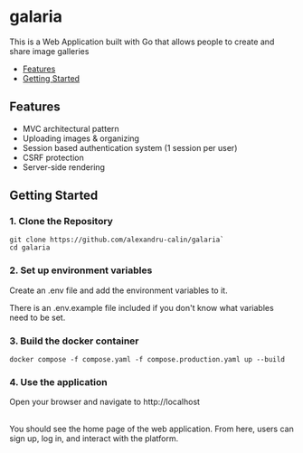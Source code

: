 # galaria

This is a Web Application built with Go that allows people to create and share image galleries

- [Features](#features)
- [Getting Started](#getting-started)

## Features

- MVC architectural pattern
- Uploading images & organizing
- Session based authentication system (1 session per user)
- CSRF protection
- Server-side rendering

## Getting Started

### 1. Clone the Repository
```
git clone https://github.com/alexandru-calin/galaria`
cd galaria
```

### 2. Set up environment variables
Create an .env file and add the environment variables to it.

There is an .env.example file included if you don't know what variables need to be set.

### 3. Build the docker container
```
docker compose -f compose.yaml -f compose.production.yaml up --build
```

### 4. Use the application
Open your browser and navigate to http://localhost

<br>
You should see the home page of the web application. From here, users can sign up, log in, and interact with the platform.
